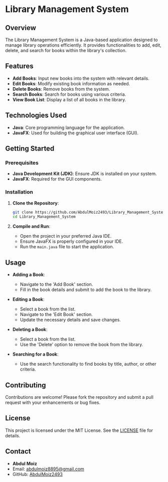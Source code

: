 # Library Management System
  
## Overview

The Library Management System is a Java-based application designed to manage library operations efficiently. It provides functionalities to add, edit, delete, and search for books within the library's collection.

## Features

- **Add Books**: Input new books into the system with relevant details.
- **Edit Books**: Modify existing book information as needed.
- **Delete Books**: Remove books from the system.
- **Search Books**: Search for books using various criteria.
- **View Book List**: Display a list of all books in the library.

## Technologies Used

- **Java**: Core programming language for the application.
- **JavaFX**: Used for building the graphical user interface (GUI).

## Getting Started

### Prerequisites

- **Java Development Kit (JDK)**: Ensure JDK is installed on your system.
- **JavaFX**: Required for the GUI components.

### Installation

1. **Clone the Repository**:
   ```bash
   git clone https://github.com/AbdulMoiz2493/Library_Management_System.git
   cd Library_Management_System
   ```

2. **Compile and Run**:
   - Open the project in your preferred Java IDE.
   - Ensure JavaFX is properly configured in your IDE.
   - Run the `main.java` file to start the application.

## Usage

- **Adding a Book**:
  - Navigate to the 'Add Book' section.
  - Fill in the book details and submit to add the book to the library.

- **Editing a Book**:
  - Select a book from the list.
  - Navigate to the 'Edit Book' section.
  - Update the necessary details and save changes.

- **Deleting a Book**:
  - Select a book from the list.
  - Use the 'Delete' option to remove the book from the library.

- **Searching for a Book**:
  - Use the search functionality to find books by title, author, or other criteria.

## Contributing

Contributions are welcome! Please fork the repository and submit a pull request with your enhancements or bug fixes.

## License

This project is licensed under the MIT License. See the [LICENSE](LICENSE) file for details.

## Contact

- **Abdul Moiz**  
- Email: abdulmoiz8895@gmail.com 
- GitHub: [AbdulMoiz2493](https://github.com/AbdulMoiz2493)

